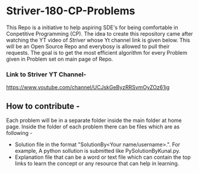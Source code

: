 # Striver-180-CP-Problems

This Repo is a initiative to help aspiring SDE's for being comfortable in Conpetitive Programming (CP). The idea to create this repository came after watching the YT video of *Striver* whose Yt channel link is given below. This will be an Open Source Repo and everybosy is allowed to pull their requests. The goal is to get the most efficient algorithm for every Problem given in Problem set on main page of Repo. 

### Link to Striver YT Channel-
https://www.youtube.com/channel/UCJskGeByzRRSvmOyZOz61ig

## How to contribute - 
Each problem will be in a separate folder inside the main folder at home page. 
Inside the folder of each problem there can be files which are as following - 
- Solution file in the format "<Language extension>SolutionBy<Your name/username>.<file format>". For example, A python sollution is submitted like PySolutionByKunal.py.
- Explanation file that can be a word or text file which can contain the top links to learn the concept or any resource that can help in learning.
